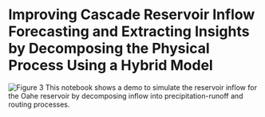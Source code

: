 # Improving Cascade Reservoir Inflow Forecasting and Extracting Insights by Decomposing the Physical Process Using a Hybrid Model
![Figure 3](https://github.com/jinyal/hybrid_model/assets/59593913/cf56f6a6-d52c-4e40-a3ba-400d9bd250d5)
This notebook shows a demo to simulate the reservoir inflow for the Oahe reservoir by decomposing inflow into precipitation-runoff and routing processes.
